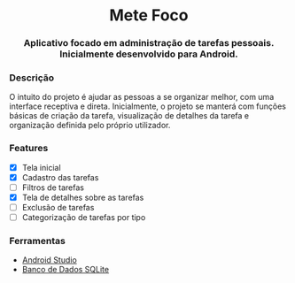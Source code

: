 <h1 align="center">Mete Foco</h1>
<h3 align="center">Aplicativo focado em administração de tarefas pessoais. Inicialmente desenvolvido para Android.</h3>

### Descrição
O intuito do projeto é ajudar as pessoas a se organizar melhor, com uma interface receptiva e direta. Inicialmente, o projeto se manterá com funções básicas de criação da tarefa,
visualização de detalhes da tarefa e organização definida pelo próprio utilizador.

### Features

- [x] Tela inicial
- [x] Cadastro das tarefas
- [ ] Filtros de tarefas
- [x] Tela de detalhes sobre as tarefas
- [ ] Exclusão de tarefas
- [ ] Categorização de tarefas por tipo

### Ferramentas

- [Android Studio](https://developer.android.com/studio)
- [Banco de Dados SQLite](https://www.sqlite.org/index.html)
